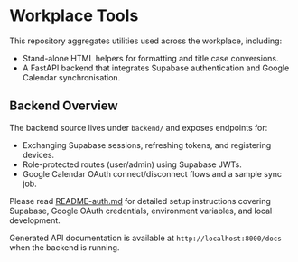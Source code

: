 # Workplace Tools

This repository aggregates utilities used across the workplace, including:

- Stand-alone HTML helpers for formatting and title case conversions.
- A FastAPI backend that integrates Supabase authentication and Google Calendar synchronisation.

## Backend Overview

The backend source lives under `backend/` and exposes endpoints for:

- Exchanging Supabase sessions, refreshing tokens, and registering devices.
- Role-protected routes (user/admin) using Supabase JWTs.
- Google Calendar OAuth connect/disconnect flows and a sample sync job.

Please read [README-auth.md](README-auth.md) for detailed setup instructions covering
Supabase, Google OAuth credentials, environment variables, and local development.

Generated API documentation is available at `http://localhost:8000/docs` when the backend is running.
